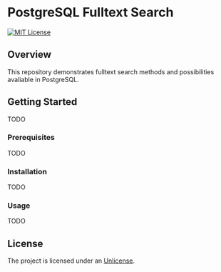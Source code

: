 # PostgreSQL Fulltext Search

[![MIT License][license-shield]][license-url]

## Overview

This repository demonstrates fulltext search methods and possibilities avaliable in PostgreSQL.

## Getting Started

TODO

### Prerequisites

TODO

### Installation

TODO

### Usage

TODO

## License

The project is licensed under an [Unlicense][license-url].

<!-- https://www.markdownguide.org/basic-syntax/#reference-style-links -->
[license-shield]: https://img.shields.io/github/license/artem-burashnikov/postgresql-fulltext-search.svg?style=for-the-badge&color=blue
[license-url]: LICENSE